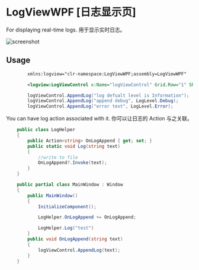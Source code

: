 # LogViewWPF [日志显示页]

For displaying real-time logs. 用于显示实时日志。   
    

![screenshot](https://github.com/tp1415926535/LogViewWPF/assets/58326584/b593f591-17e4-4fa0-b1a0-c86e5a295ec6)


## Usage
``` xml
        xmlns:logview="clr-namespace:LogViewWPF;assembly=LogViewWPF"

        <logview:LogViewControl x:Name="logViewControl" Grid.Row="1" ShowType="True"/>
```
``` c#
        logViewControl.AppendLog("log defualt level is Information");
        logViewControl.AppendLog("append debug", LogLevel.Debug);
        logViewControl.AppendLog("error text", LogLevel.Error);
```
You can have log action associated with it. 你可以让日志的 Action 与之关联。
``` c#
    public class LogHelper
    {
        public Action<string> OnLogAppend { get; set; }
        public static void Log(string text)
        {
            //write to file
            OnLogAppend?.Invoke(text);
        }
    }

    public partial class MainWindow : Window
    {
        public MainWindow()
        {
            InitializeComponent();

            LogHelper.OnLogAppend += OnLogAppend;

            LogHelper.Log("test")
        }
        public void OnLogAppend(string text)
        {
            logViewControl.AppendLog(text);
        }
    }
```
